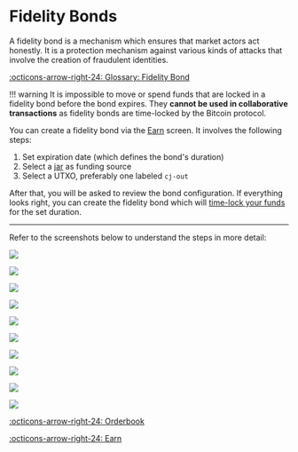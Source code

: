 # Fidelity Bonds

A fidelity bond is a mechanism which ensures that market actors act honestly. It
is a protection mechanism against various kinds of attacks that involve the
creation of fraudulent identities.

[:octicons-arrow-right-24: Glossary: Fidelity Bond][glossary]

[glossary]: /glossary/#fidelity-bond

!!! warning
    It is impossible to move or spend funds that are locked in a fidelity bond
    before the bond expires. They **cannot be used in collaborative transactions**
    as fidelity bonds are time-locked by the Bitcoin protocol.

You can create a fidelity bond via the [Earn][earn] screen. It involves the following steps:

1. Set expiration date (which defines the bond's duration)
2. Select a [jar][jar] as funding source
3. Select a UTXO, preferably one labeled `cj-out`

After that, you will be asked to review the bond configuration. If everything
looks right, you can create the fidelity bond which will [time-lock your
funds][timelock] for the set duration.

[earn]: /interface/03-earn/
[jar]: /glossary/#jar
[timelock]: /glossary/#timelock

---

Refer to the screenshots below to understand the steps in more detail:

![](../assets/interface/fb01-time.png#only-dark)

![](../assets/interface/fb01-time-light.png#only-light)

![](../assets/interface/fb02-jar.png#only-dark)

![](../assets/interface/fb02-jar-light.png#only-light)

![](../assets/interface/fb03-utxos.png#only-dark)

![](../assets/interface/fb03-utxos-light.png#only-light)

![](../assets/interface/fb04-frozen.png#only-dark)

![](../assets/interface/fb04-frozen-light.png#only-light)

![](../assets/interface/fb05-overview.png#only-dark)

![](../assets/interface/fb05-overview-light.png#only-light)


[:octicons-arrow-right-24: Orderbook][orderbook]

[:octicons-arrow-right-24: Earn][send]

[orderbook]: /market/orderbook
[send]: 03-earn.md
